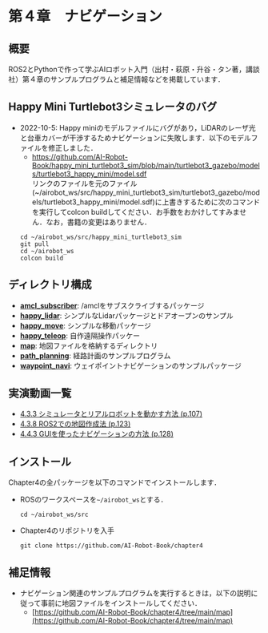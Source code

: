 # 第４章　ナビゲーション
## 概要
ROS2とPythonで作って学ぶAIロボット入門（出村・萩原・升谷・タン著，講談社）第４章のサンプルプログラムと補足情報などを掲載しています．

## Happy Mini Turtlebot3シミュレータのバグ
- 2022-10-5: Happy miniのモデルファイルにバグがあり，LiDARのレーザ光と台車カバーが干渉するためナビゲーションに失敗します．以下のモデルファイルを修正しました．  
  - https://github.com/AI-Robot-Book/happy_mini_turtlebot3_sim/blob/main/turtlebot3_gazebo/models/turtlebot3_happy_mini/model.sdf  
リンクのファイルを元のファイル(~/airobot_ws/src/happy_mini_turtlebot3_sim/turtlebot3_gazebo/models/turtlebot3_happy_mini/model.sdf)に上書きするために次のコマンドを実行してcolcon buildしてください．お手数をおかけしてすみません．なお，書籍の変更はありません．  
  ```
  cd ~/airobot_ws/src/happy_mini_turtlebot3_sim  
  git pull  
  cd ~/airobot_ws  
  colcon build
  ```
 

## ディレクトリ構成
- **[amcl_subscriber](amcl_subscriber)**: /amclをサブスクライブするパッケージ
- **[happy_lidar](happy_lidar)**: シンプルなLidarパッケージとドアオープンのサンプル
- **[happy_move](happy_move)**: シンプルな移動パッケージ
- **[happy_teleop](happy_teleop)**: 自作遠隔操作パッケー
- **[map](map)**: 地図ファイルを格納するディレクトリ
- **[path_planning](path_planning)**: 経路計画のサンプルプログラム
- **[waypoint_navi](waypoint_navi)**: ウェイポイントナビゲーションのサンプルパッケージ

## 実演動画一覧  
- [4.3.3 シミュレータとリアルロボットを動かす方法 (p.107)](https://youtu.be/S1x2B_M9cL4)  
- [4.3.8 ROS2での地図作成法 (p.123)](https://youtu.be/CZq_mUtbVig)  
- [4.4.3 GUIを使ったナビゲーションの方法 (p.128)](https://youtu.be/nspkA-LBdHU)  

## インストール
Chapter4の全パッケージを以下のコマンドでインストールします．
- ROSのワークスペースを`~/airobot_ws`とする．
  ```
  cd ~/airobot_ws/src
  ```

- Chapter4のリポジトリを入手
  ```
  git clone https://github.com/AI-Robot-Book/chapter4
  ```

## 補足情報
- ナビゲーション関連のサンプルプログラムを実行するときは，以下の説明に従って事前に地図ファイルをインストールしてください．  
  - [https://github.com/AI-Robot-Book/chapter4/tree/main/map](https://github.com/AI-Robot-Book/chapter4/tree/main/map) 
